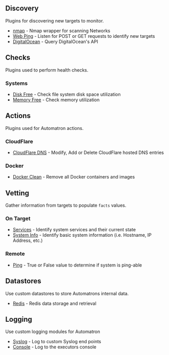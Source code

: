 ## Discovery

Plugins for discovering new targets to monitor.

* [nmap](plugins/discovery/nmap) - Nmap wrapper for scanning Networks
* [Web Ping](plugins/discovery/webping) - Listen for POST or GET requests to identify new targets
* [DigitalOcean](plugins/discovery/digitalocean) - Query DigitalOcean's API


## Checks

Plugins used to perform health checks.

### Systems
* [Disk Free](plugins/checks/disk_free) - Check file system disk space utilization
* [Memory Free](plugins/checks/mem_free) - Check memory utilization

## Actions

Plugins used for Automatron actions.

### CloudFlare
* [CloudFlare DNS](plugins/actions/cloudflare-dns) - Modify, Add or Delete CloudFlare hosted DNS entries

### Docker
* [Docker Clean](plugins/actions/docker/clean) - Remove all Docker containers and images

## Vetting

Gather information from targets to populate `facts` values.

### On Target
* [Services](plugins/vetting/ontarget/services) - Identify system services and their current state
* [System Info](plugins/vetting/ontarget/system_info) - Identify basic system information (i.e. Hostname, IP Address, etc.)

### Remote
* [Ping](plugins/vetting/remote/ping) - True or False value to determine if system is ping-able

## Datastores

Use custom datastores to store Automatrons internal data.

* [Redis](plugins/datastores/redis) - Redis data storage and retrieval

## Logging

Use custom logging modules for Automatron

* [Syslog](plugins/logging/syslog) - Log to custom Syslog end points
* [Console](plugins/logging/console) - Log to the executors console
